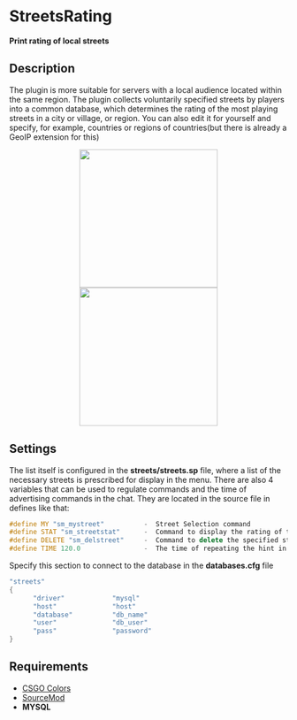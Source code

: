 # StreetsRating
**Print rating of local streets**

## Description
The plugin is more suitable for servers with a local audience located within the same region. The plugin collects voluntarily specified streets by players into a common database, which determines the rating of the most playing streets in a city or village, or region. You can also edit it for yourself and specify, for example, countries or regions of countries(but there is already a GeoIP extension for this)
<center><img src="https://github.com/Quake1011/StreetsRating/assets/58555031/46a610a6-34e1-479a-8fb2-ab6647bdc74e" width="250vw"></center>
<center><img src="https://github.com/Quake1011/StreetsRating/assets/58555031/db9ef3c4-e95a-4eb1-9c73-9050664db145" width="250vw"></center>

## Settings
The list itself is configured in the **streets/streets.sp** file, where a list of the necessary streets is prescribed for display in the menu.
There are also 4 variables that can be used to regulate commands and the time of advertising commands in the chat. They are located in the source file in defines like that:
```c++
#define MY "sm_mystreet"          -  Street Selection command
#define STAT "sm_streetstat"      -  Command to display the rating of the top 3 streets
#define DELETE "sm_delstreet"     -  Command to delete the specified street
#define TIME 120.0                -  The time of repeating the hint in the chat
```
Specify this section to connect to the database in the **databases.cfg** file
```c++
"streets"
{
      "driver"            "mysql" 
      "host"              "host" 
      "database"          "db_name"
      "user"              "db_user" 
      "pass"              "password"
}
```

## Requirements
- [CSGO Colors](https://hlmod.net/resources/inc-cs-go-colors.1009/)
- [SourceMod](https://www.sourcemod.net/downloads.php?branch=stable)
- **MYSQL**

